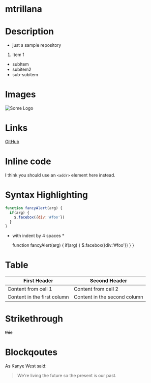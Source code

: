 # mtrillana

# Description
 - just a sample repository

1. Item 1
 * subItem
 * subitem2
  * sub-subitem
  
# Images
![Some Logo](https://upload.wikimedia.org/wikipedia/commons/a/ab/Logo_TV_2015.png)

# Links
[GitHub](http://github.com)

# Inline code
I think you should use an
`<addr>` element here instead.

# Syntax Highlighting
```javascript
function fancyAlert(arg) {
  if(arg) {
    $.facebox({div:'#foo'})
  }
}
```
* with indent by 4 spaces *
 
    function fancyAlert(arg) {
        if(arg) {
            $.facebox({div:'#foo'})
        }
    }

# Table
First Header | Second Header
------------ | -------------
Content from cell 1 | Content from cell 2
Content in the first column | Content in the second column

# Strikethrough
~~this~~

# Blockqoutes
As Kanye West said:
> We're living the future so
> the present is our past.
